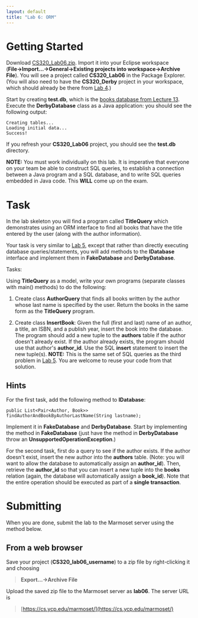 ```yaml
---
layout: default
title: "Lab 6: ORM"
---
```


# Getting Started

Download [CS320\_Lab06.zip](CS320_Lab06.zip). Import it into your Eclipse workspace (**File&rarr;Import...&rarr;General&rarr;Existing projects into workspace&rarr;Archive File**). You will see a project called **CS320\_Lab06** in the Package Explorer.   (You will also need to have the **CS320_Derby** project in your workspace, which should already be there from [Lab 4](lab04.html).)

Start by creating **test.db**, which is the [books database from Lecture 13](../lectures/lecture13.html).  Execute the **DerbyDatabase** class as a Java application: you should see the following output:

    Creating tables...
    Loading initial data...
    Success!

If you refresh your **CS320_Lab06** project, you should see the **test.db** directory.

**NOTE:** You must work individually on this lab.  It is imperative that everyone on your team be able to construct SQL queries, to establish a connection between a Java program and a SQL database, and to write SQL queries embedded in Java code.  This **WILL** come up on the exam.

# Task

In the lab skeleton you will find a program called **TitleQuery** which demonstrates using an ORM interface to find all books that have the title entered by the user (along with the author information).

Your task is very similar to [Lab 5](lab05.html), except that rather than directly executing database queries/statements, you will add methods to the **IDatabase** interface and implement them in **FakeDatabase** and **DerbyDatabase**.

Tasks:

Using **TitleQuery** as a model, write your own programs (separate classes with main() methods) to do the following:

1. Create class **AuthorQuery** that finds all books written by the author whose last name is specified by the user. Return the books in the same form as the **TitleQuery** program.

2. Create class **InsertBook**: Given the full (first and last) name of an author, a title, an ISBN, and a publish year, insert the book into the database. The program should add a new tuple to the **authors** table if the author doesn't already exist. If the author already exists, the program should use that author's **author\_id**.  Use the SQL **insert** statement to insert the new tuple(s).  **NOTE:**  This is the same set of SQL queries as the third problem in [Lab 5](lab05.html).  You are welcome to reuse your code from that solution.

## Hints

For the first task, add the following method to **IDatabase**:

    public List<Pair<Author, Book>> findAuthorAndBookByAuthorLastName(String lastname);

Implement it in **FakeDatabase** and **DerbyDatabase**.  Start by implementing the method in **FakeDatabase** (just have the method in **DerbyDatabase** throw an **UnsupportedOperationException**.)

For the second task, first do a query to see if the author exists.  If the author doesn't exist, insert the new author into the **authors** table.  (Note: you will want to allow the database to automatically assign an **author\_id**).  Then, retrieve the **author\_id** so that you can insert a new tuple into the **books** relation (again, the database will automatically assign a **book\_id**).  Note that the entire operation should be executed as part of a **single transaction**.

Submitting
==========

When you are done, submit the lab to the Marmoset server using the method below.

From a web browser
------------------

Save your project (**CS320\_lab06\_username**) to a zip file by right-clicking it and choosing

> **Export...&rarr;Archive File**


Upload the saved zip file to the Marmoset server as **lab06**. The server URL is

> [https://cs.ycp.edu/marmoset/](https://cs.ycp.edu/marmoset/)
